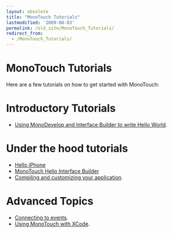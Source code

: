 ```yaml
---
layout: obsolete
title: "MonoTouch Tutorials"
lastmodified: '2009-08-03'
permalink: /old_site/MonoTouch_Tutorials/
redirect_from:
  - /MonoTouch_Tutorials/
---
```


MonoTouch Tutorials
===================

Here are a few tutorials on how to get started with MonoTouch:

Introductory Tutorials
======================

-   [Using MonoDevelop and Interface Builder to write Hello World]({{site.github.url}}/old_site/MonoTouch_Tutorial_MonoDevelop_HelloWorld "MonoTouch Tutorial MonoDevelop HelloWorld").

Under the hood tutorials
========================

-   [Hello iPhone]({{site.github.url}}/old_site/MonoTouch_Tutorial_HelloiPhone "MonoTouch Tutorial HelloiPhone")
-   [MonoTouch Hello Interface Builder]({{site.github.url}}/old_site/MonoTouch_Tutorial_HelloIB "MonoTouch Tutorial HelloIB")
-   [Compiling and customizing your application]({{site.github.url}}/old_site/MonoTouch_mtouch "MonoTouch mtouch").

Advanced Topics
===============

-   [Connecting to events]({{site.github.url}}/old_site/MonoTouch_Events "MonoTouch Events").
-   [Using MonoTouch with XCode]({{site.github.url}}/old_site/MonoTouch_XCode "MonoTouch XCode").


